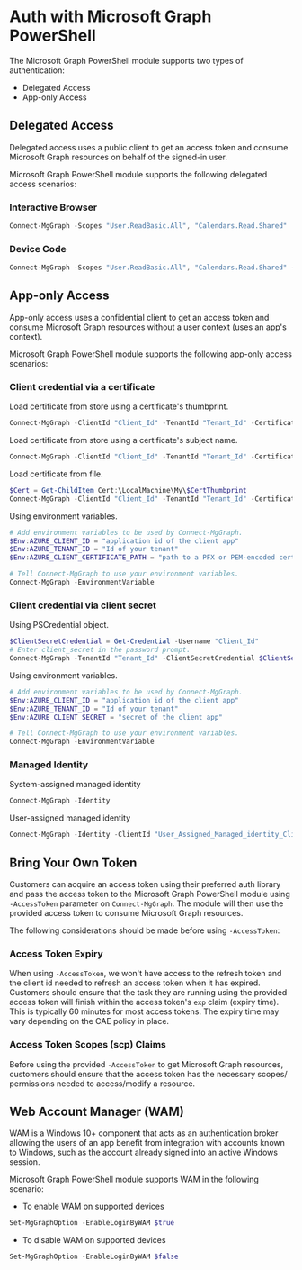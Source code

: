 ﻿# Auth with Microsoft Graph PowerShell

The Microsoft Graph PowerShell module supports two types of authentication:

- Delegated Access
- App-only Access

## Delegated Access

Delegated access uses a public client to get an access token and consume Microsoft Graph resources on behalf of the signed-in user.

Microsoft Graph PowerShell module supports the following delegated access scenarios:

### Interactive Browser

```PowerShell
Connect-MgGraph -Scopes "User.ReadBasic.All", "Calendars.Read.Shared"
```

### Device Code

```PowerShell
Connect-MgGraph -Scopes "User.ReadBasic.All", "Calendars.Read.Shared" -UseDeviceCode
```

## App-only Access

App-only access uses a confidential client to get an access token and consume Microsoft Graph resources without a user context (uses an app's context).

Microsoft Graph PowerShell module supports the following app-only access scenarios:

### Client credential via a certificate

Load certificate from store using a certificate's thumbprint.

```PowerShell
Connect-MgGraph -ClientId "Client_Id" -TenantId "Tenant_Id" -CertificateThumbprint "Cert_Thumbprint"
```

Load certificate from store using a certificate's subject name.

```PowerShell
Connect-MgGraph -ClientId "Client_Id" -TenantId "Tenant_Id" -CertificateSubjectName "Cert_Subject_Name"
```

Load certificate from file.

```PowerShell
$Cert = Get-ChildItem Cert:\LocalMachine\My\$CertThumbprint
Connect-MgGraph -ClientId "Client_Id" -TenantId "Tenant_Id" -Certificate $Cert
```

Using environment variables.

```PowerShell
# Add environment variables to be used by Connect-MgGraph.
$Env:AZURE_CLIENT_ID = "application id of the client app"
$Env:AZURE_TENANT_ID = "Id of your tenant"
$Env:AZURE_CLIENT_CERTIFICATE_PATH = "path to a PFX or PEM-encoded certificate file including private key"

# Tell Connect-MgGraph to use your environment variables.
Connect-MgGraph -EnvironmentVariable
```

### Client credential via client secret

Using PSCredential object.

```PowerShell
$ClientSecretCredential = Get-Credential -Username "Client_Id"
# Enter client_secret in the password prompt.
Connect-MgGraph -TenantId "Tenant_Id" -ClientSecretCredential $ClientSecretCredential
```

Using environment variables.

```PowerShell
# Add environment variables to be used by Connect-MgGraph.
$Env:AZURE_CLIENT_ID = "application id of the client app"
$Env:AZURE_TENANT_ID = "Id of your tenant"
$Env:AZURE_CLIENT_SECRET = "secret of the client app"

# Tell Connect-MgGraph to use your environment variables.
Connect-MgGraph -EnvironmentVariable
```

### Managed Identity

System-assigned managed identity

```PowerShell
Connect-MgGraph -Identity
```

User-assigned managed identity

```PowerShell
Connect-MgGraph -Identity -ClientId "User_Assigned_Managed_identity_Client_Id"
```

## Bring Your Own Token

Customers can acquire an access token using their preferred auth library and pass the access token to the Microsoft Graph PowerShell module using `-AccessToken` parameter on `Connect-MgGraph`. The module will then use the provided access token to consume Microsoft Graph resources.

The following considerations should be made before using `-AccessToken`:

### Access Token Expiry

When using `-AccessToken`, we won't have access to the refresh token and the client id needed to refresh an access token when it has expired. Customers should ensure that the task they are running using the provided access token will finish within the access token's `exp` claim (expiry time). This is typically 60 minutes for most access tokens. The expiry time may vary depending on the CAE policy in place.

### Access Token Scopes (scp) Claims

Before using the provided `-AccessToken` to get Microsoft Graph resources, customers should ensure that the access token has the necessary scopes/ permissions needed to access/modify a resource.

## Web Account Manager (WAM)

WAM is a Windows 10+ component that acts as an authentication broker allowing the users of an app benefit from integration with accounts known to Windows, such as the account already signed into an active Windows session.

Microsoft Graph PowerShell module supports WAM in the following scenario:

- To enable WAM on supported devices

```PowerShell
Set-MgGraphOption -EnableLoginByWAM $true
```

- To disable WAM on supported devices

```PowerShell
Set-MgGraphOption -EnableLoginByWAM $false
```
